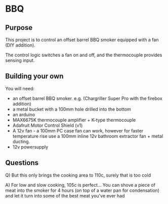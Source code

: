 # BBQ

## Purpose

This project is to control an offset barrel BBQ smoker equipped with a fan (DIY addition).

The control logic switches a fan on and off, and the thermocouple provides sensing input.

## Building your own

You will need:

- an offset barrel BBQ smoker. e.g. (Chargriller Super Pro with the firebox addition)
- a metal bucket with a 100mm hole drilled into the bottom
- an arduino
- MAX6675K thermocouple amplifier + K-type thermocouple
- Adafruit Motor Control Shield (v1)
- A 12v fan - a 100mm PC case fan can work, however for faster temperature rise use a 100mm inline 12v bathroom extractor fan + metal ducting.
- 12v powersupply

## Questions

Q) But this only brings the cooking area to 110c, surely that is too cold

A) For low and slow cooking, 105c is perfect... You can shove a piece of meat into the smoker for 4 hours (on top of a water pan for condensation) and
let it turn into some of the best meat you've ever had
